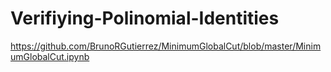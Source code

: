 # Verifiying-Polinomial-Identities
https://github.com/BrunoRGutierrez/MinimumGlobalCut/blob/master/MinimumGlobalCut.ipynb
